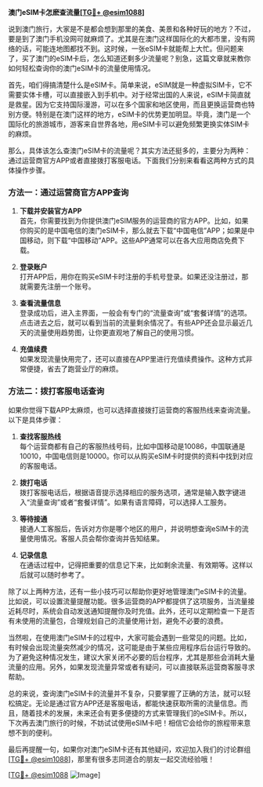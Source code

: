 **澳门eSIM卡怎麽查流量[[TG💪+ @esim1088](https://t.me/s/esim1088)]**

说到澳门旅行，大家是不是都会想到那里的美食、美景和各种好玩的地方？不过，要是到了澳门手机没网可就麻烦了。尤其是在澳门这样国际化的大都市里，没有网络的话，可能连地图都找不到。这时候，一张eSIM卡就能帮上大忙。但问题来了，买了澳门的eSIM卡后，怎么知道还剩多少流量呢？别急，这篇文章就来教你如何轻松查询你的澳门eSIM卡的流量使用情况。

首先，咱们得搞清楚什么是eSIM卡。简单来说，eSIM就是一种虚拟SIM卡，它不需要实体卡槽，可以直接嵌入到手机中。对于经常出国的人来说，eSIM卡简直就是救星。因为它支持国际漫游，可以在多个国家和地区使用，而且更换运营商也特别方便。特别是在澳门这样的地方，eSIM卡的优势更加明显。毕竟，澳门是一个国际化的旅游城市，游客来自世界各地，用eSIM卡可以避免频繁更换实体SIM卡的麻烦。

那么，具体该怎么查澳门eSIM卡的流量呢？其实方法还挺多的，主要分为两种：通过运营商官方APP或者直接拨打客服电话。下面我们分别来看看这两种方式的具体操作步骤。

### 方法一：通过运营商官方APP查询

1. **下载并安装官方APP**  
   首先，你需要找到为你提供澳门eSIM服务的运营商的官方APP。比如，如果你购买的是中国电信的澳门eSIM卡，那么就去下载“中国电信”APP；如果是中国移动，则下载“中国移动”APP。这些APP通常可以在各大应用商店免费下载。

2. **登录账户**  
   打开APP后，用你在购买eSIM卡时注册的手机号登录。如果还没注册过，那就需要先注册一个账号。

3. **查看流量信息**  
   登录成功后，进入主界面，一般会有专门的“流量查询”或“套餐详情”的选项。点击进去之后，就可以看到当前的流量剩余情况了。有些APP还会显示最近几天的流量使用趋势图，让你更直观地了解自己的使用习惯。

4. **充值续费**  
   如果发现流量快用完了，还可以直接在APP里进行充值续费操作。这种方式非常便捷，省去了跑营业厅的麻烦。

### 方法二：拨打客服电话查询

如果你觉得下载APP太麻烦，也可以选择直接拨打运营商的客服热线来查询流量。以下是具体步骤：

1. **查找客服热线**  
   每个运营商都有自己的客服热线号码，比如中国移动是10086，中国联通是10010，中国电信则是10000。你可以从购买eSIM卡时提供的资料中找到对应的客服电话。

2. **拨打电话**  
   拨打客服电话后，根据语音提示选择相应的服务选项，通常是输入数字键进入“流量查询”或者“套餐详情”。如果有语言障碍，可以选择人工服务。

3. **等待接通**  
   接通人工客服后，告诉对方你是哪个地区的用户，并说明想查询eSIM卡的流量使用情况。客服人员会帮你查询并告知结果。

4. **记录信息**  
   在通话过程中，记得把重要的信息记下来，比如剩余流量、有效期等。这样以后就可以随时参考了。

除了以上两种方法，还有一些小技巧可以帮助你更好地管理澳门eSIM卡的流量。比如说，可以设置流量提醒功能。很多运营商的APP都提供了这项服务，当流量接近耗尽时，系统会自动发送通知提醒你及时充值。此外，还可以定期检查一下是否有未使用的流量包，合理规划自己的流量使用计划，避免不必要的浪费。

当然啦，在使用澳门eSIM卡的过程中，大家可能会遇到一些常见的问题。比如，有时候会出现流量突然减少的情况，这可能是由于某些应用程序后台运行导致的。为了避免这种情况发生，建议大家关闭不必要的后台程序，尤其是那些会消耗大量流量的应用。另外，如果发现流量异常或者有疑问，可以直接联系运营商客服寻求帮助。

总的来说，查询澳门eSIM卡的流量并不复杂，只要掌握了正确的方法，就可以轻松搞定。无论是通过官方APP还是客服电话，都能快速获取所需的流量信息。而且，随着技术的发展，未来还会有更多便捷的方式来管理我们的eSIM卡。所以，下次再去澳门旅行的时候，不妨试试使用eSIM卡吧！相信它会给你的旅程带来意想不到的便利。

最后再提醒一句，如果你对澳门eSIM卡还有其他疑问，欢迎加入我们的讨论群组[[TG💪+ @esim1088](https://t.me/s/esim1088)]，那里有很多志同道合的朋友一起交流经验哦！

[[TG💪+ @esim1088](https://t.me/s/esim1088) ![Image](https://i.postimg.cc/4NQfJmqS/Snipaste-2025-05-13-00-14-12.png)]